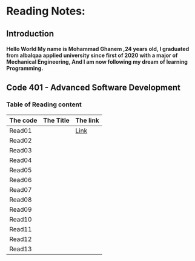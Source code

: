 # Reading Notes:

## Introduction
#### Hello World My name is Mohammad Ghanem ,24 years old, I graduated from albalqaa applied university since first of 2020 with a major of Mechanical Engineering, And I am now following my dream of learning Programming.

## Code 401 - Advanced Software Development
### Table of Reading content

|   The code         |           The Title           |   The link   |
| -----------------  | ----------------------------- | -----------  |
|   Read01           |                               |   [Link](https://github.com/ghanemgit/reading-notes/blob/main/Testfile.md)           |
|   Read02           |                               |              |
|   Read03           |                               |              |
|   Read04           |                               |              |
|   Read05           |                               |              |
|   Read06           |                               |              |
|   Read07           |                               |              |
|   Read08           |                               |              |
|   Read09           |                               |              |
|   Read10           |                               |              |
|   Read11           |                               |              |
|   Read12           |                               |              |
|   Read13           |                               |              |
